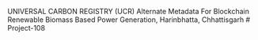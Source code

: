 UNIVERSAL CARBON REGISTRY (UCR)
Alternate Metadata For Blockchain
Renewable Biomass Based Power Generation, Harinbhatta, Chhattisgarh # Project-108
